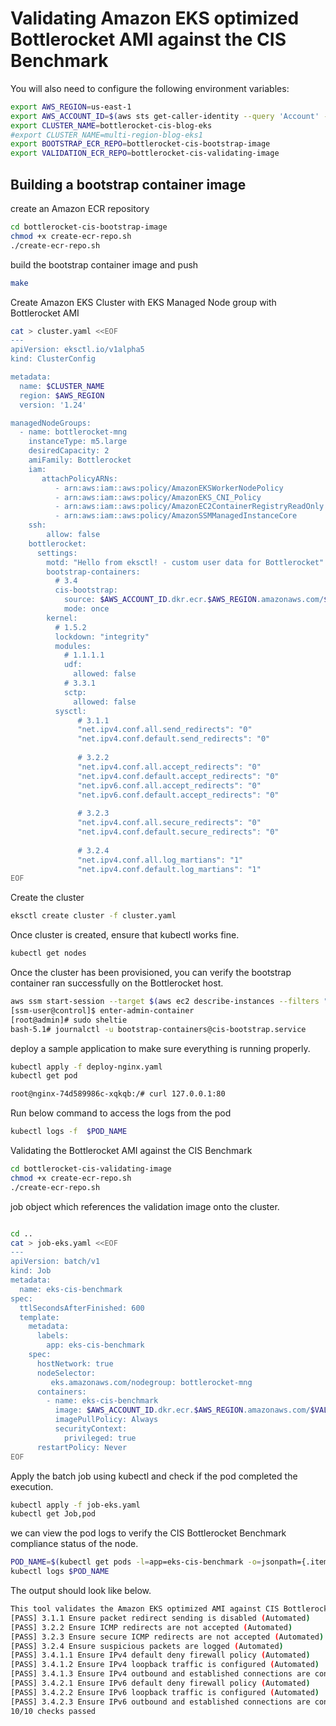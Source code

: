# Validating Amazon EKS optimized Bottlerocket AMI against the CIS Benchmark

You will also need to configure the following environment variables:

```bash
export AWS_REGION=us-east-1 
export AWS_ACCOUNT_ID=$(aws sts get-caller-identity --query 'Account' --output text)
export CLUSTER_NAME=bottlerocket-cis-blog-eks
#export CLUSTER_NAME=multi-region-blog-eks1
export BOOTSTRAP_ECR_REPO=bottlerocket-cis-bootstrap-image
export VALIDATION_ECR_REPO=bottlerocket-cis-validating-image

```

## Building a bootstrap container image

create an Amazon ECR repository

```bash
cd bottlerocket-cis-bootstrap-image
chmod +x create-ecr-repo.sh
./create-ecr-repo.sh
```

build the bootstrap container image and push

```bash
make

```
Create Amazon EKS Cluster with EKS Managed Node group with Bottlerocket AMI

```bash
cat > cluster.yaml <<EOF
---
apiVersion: eksctl.io/v1alpha5
kind: ClusterConfig

metadata:
  name: $CLUSTER_NAME
  region: $AWS_REGION
  version: '1.24'

managedNodeGroups:
  - name: bottlerocket-mng
    instanceType: m5.large
    desiredCapacity: 2
    amiFamily: Bottlerocket
    iam:
       attachPolicyARNs:
          - arn:aws:iam::aws:policy/AmazonEKSWorkerNodePolicy
          - arn:aws:iam::aws:policy/AmazonEKS_CNI_Policy
          - arn:aws:iam::aws:policy/AmazonEC2ContainerRegistryReadOnly
          - arn:aws:iam::aws:policy/AmazonSSMManagedInstanceCore
    ssh:
        allow: false
    bottlerocket:
      settings:
        motd: "Hello from eksctl! - custom user data for Bottlerocket"
        bootstrap-containers:
          # 3.4
          cis-bootstrap:
            source: $AWS_ACCOUNT_ID.dkr.ecr.$AWS_REGION.amazonaws.com/$BOOTSTRAP_ECR_REPO:latest
            mode: once
        kernel:
          # 1.5.2
          lockdown: "integrity"
          modules:
            # 1.1.1.1
            udf:
              allowed: false
            # 3.3.1
            sctp:
              allowed: false
          sysctl:
               # 3.1.1
               "net.ipv4.conf.all.send_redirects": "0"
               "net.ipv4.conf.default.send_redirects": "0"
               
               # 3.2.2
               "net.ipv4.conf.all.accept_redirects": "0"
               "net.ipv4.conf.default.accept_redirects": "0"
               "net.ipv6.conf.all.accept_redirects": "0"
               "net.ipv6.conf.default.accept_redirects": "0"
               
               # 3.2.3
               "net.ipv4.conf.all.secure_redirects": "0"
               "net.ipv4.conf.default.secure_redirects": "0"
               
               # 3.2.4
               "net.ipv4.conf.all.log_martians": "1"
               "net.ipv4.conf.default.log_martians": "1"
EOF

```
Create the cluster

```bash
eksctl create cluster -f cluster.yaml
```
Once cluster is created, ensure that kubectl works fine.

```bash
kubectl get nodes
```

Once the cluster has been provisioned, you can verify the bootstrap container ran successfully on the Bottlerocket host. 

```bash
aws ssm start-session --target $(aws ec2 describe-instances --filters "Name=tag:Name,Values=bottlerocket-cis-blog-eks-bottlerocket-mng-Node" | jq -r '.[][0]["Instances"][0]["InstanceId"]')
[ssm-user@control]$ enter-admin-container
[root@admin]# sudo sheltie
bash-5.1# journalctl -u bootstrap-containers@cis-bootstrap.service

```
deploy a sample application to make sure everything is running properly.

```bash
kubectl apply -f deploy-nginx.yaml
kubectl get pod
```

```bash
root@nginx-74d589986c-xqkqb:/# curl 127.0.0.1:80

```

Run below command to access the logs from the pod

```bash
kubectl logs -f  $POD_NAME
```

Validating the Bottlerocket AMI against the CIS Benchmark

```bash
cd bottlerocket-cis-validating-image
chmod +x create-ecr-repo.sh
./create-ecr-repo.sh
```

job object which references the validation image onto the cluster.

```bash

cd ..
cat > job-eks.yaml <<EOF
---
apiVersion: batch/v1
kind: Job
metadata:
  name: eks-cis-benchmark
spec:
  ttlSecondsAfterFinished: 600
  template:
    metadata:
      labels:
        app: eks-cis-benchmark   
    spec:
      hostNetwork: true
      nodeSelector:
         eks.amazonaws.com/nodegroup: bottlerocket-mng    
      containers:
        - name: eks-cis-benchmark
          image: $AWS_ACCOUNT_ID.dkr.ecr.$AWS_REGION.amazonaws.com/$VALIDATION_ECR_REPO
          imagePullPolicy: Always
          securityContext:
            privileged: true
      restartPolicy: Never
EOF

```

Apply the batch job using kubectl and check if the pod completed the execution.

```bash
kubectl apply -f job-eks.yaml
kubectl get Job,pod
```
we can view the pod logs to verify the CIS Bottlerocket Benchmark compliance status of the node.


```bash
POD_NAME=$(kubectl get pods -l=app=eks-cis-benchmark -o=jsonpath={.items..metadata.name})
kubectl logs $POD_NAME
```
The output should look like below.

```bash
This tool validates the Amazon EKS optimized AMI against CIS Bottlerocket Benchmark v1.0.0
[PASS] 3.1.1 Ensure packet redirect sending is disabled (Automated)
[PASS] 3.2.2 Ensure ICMP redirects are not accepted (Automated)
[PASS] 3.2.3 Ensure secure ICMP redirects are not accepted (Automated)
[PASS] 3.2.4 Ensure suspicious packets are logged (Automated)
[PASS] 3.4.1.1 Ensure IPv4 default deny firewall policy (Automated)
[PASS] 3.4.1.2 Ensure IPv4 loopback traffic is configured (Automated)
[PASS] 3.4.1.3 Ensure IPv4 outbound and established connections are configured (Manual)
[PASS] 3.4.2.1 Ensure IPv6 default deny firewall policy (Automated)
[PASS] 3.4.2.2 Ensure IPv6 loopback traffic is configured (Automated)
[PASS] 3.4.2.3 Ensure IPv6 outbound and established connections are configured (Manual)
10/10 checks passed
```

